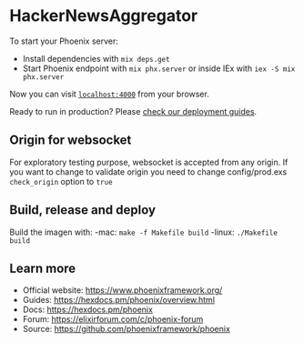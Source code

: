 # HackerNewsAggregator

To start your Phoenix server:

  * Install dependencies with `mix deps.get`
  * Start Phoenix endpoint with `mix phx.server` or inside IEx with `iex -S mix phx.server`

Now you can visit [`localhost:4000`](http://localhost:4000) from your browser.

Ready to run in production? Please [check our deployment guides](https://hexdocs.pm/phoenix/deployment.html).

## Origin for websocket
For exploratory testing purpose, websocket is accepted from any origin. If you want to change to validate origin you need to change config/prod.exs `check_origin` option to `true`

## Build, release and deploy
Build the imagen with:
-mac: `make -f Makefile build`
-linux: `./Makefile build`
## Learn more

  * Official website: https://www.phoenixframework.org/
  * Guides: https://hexdocs.pm/phoenix/overview.html
  * Docs: https://hexdocs.pm/phoenix
  * Forum: https://elixirforum.com/c/phoenix-forum
  * Source: https://github.com/phoenixframework/phoenix

